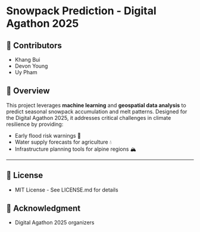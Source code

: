 # Snowpack Prediction - Digital Agathon 2025

## 👥 Contributors

- Khang Bui
- Devon Young
- Uy Pham

## 📌 Overview

This project leverages **machine learning** and **geospatial data analysis** to predict seasonal snowpack accumulation and melt patterns. Designed for the Digital Agathon 2025, it addresses critical challenges in climate resilience by providing:

- Early flood risk warnings 🚨
- Water supply forecasts for agriculture 💧
- Infrastructure planning tools for alpine regions 🏔️

---

## 📜 License

- MIT License - See LICENSE.md for details

## 🙏 Acknowledgment

- Digital Agathon 2025 organizers
